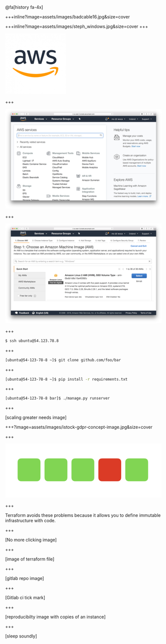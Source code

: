 @fa[history fa-4x]

+++inline?image=assets/images/badcable16.jpg&size=cover

+++inline?image=assets/images/steph_windows.jpg&size=cover
+++

![aws-logo](assets/images/aws_logo.png)

+++

![aws-logo](assets/images/aws-console.png)

+++

![aws-logo](assets/images/launch-instance.png)

+++

```bash
$ ssh ubuntu@54.123.78.8
```

+++

```bash
[ubuntu@54-123-78-8 ~]$ git clone github.com/foo/bar
```


+++

```bash
[ubuntu@54-123-78-8 ~]$ pip install -r requirements.txt
```

+++

```bash
[ubuntu@54-123-78-8 bar]$ ./manage.py runserver
```

+++

[scaling greater needs image]

+++?image=assets/images/istock-gdpr-concept-image.jpg&size=cover

+++

![Config drift image 5 servers with the lastest openssl one without because you forgot](assets/images/config-drift.png)

+++

Terraform avoids these problems because it allows you to define <span class="gold">immutable</span> infrastructure with code.

+++

[No more clicking image]

+++

[image of terraform file]

+++

[gitlab repo image]

+++

[Gitlab ci tick mark]

+++

[reproducibilty image with copies of an instance]

+++

[sleep soundly]
